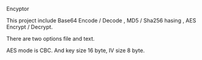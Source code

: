 Encyptor

This project include Base64 Encode / Decode , MD5 / Sha256 hasing , AES Encrypt / Decrypt. 

There are two options file and text.

AES mode is CBC. And key size 16 byte, IV size 8 byte.

